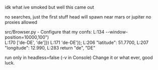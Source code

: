 idk what ive smoked but well this came out

no searches, just the first stuff
head will spawn near mars or jupiter
no proxies allowed

src/Browser.py - Configure that 
my confs:   L:134   --window-position=10000,100")  
            L:170   ['de-DE', 'de']})
            L:171   'de-DE'});
            L:206   "latitude": 51.7700,
            L:207   "longitude": 12.990, 
            L:283   return "de", "DE"         
            
run only in headless=false (-v in Console)
Change it or what ever, good luck.
